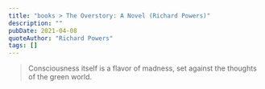 ```yaml
---
title: "books > The Overstory: A Novel (Richard Powers)"
description: ""
pubDate: 2021-04-08
quoteAuthor: "Richard Powers"
tags: []
---
```


> Consciousness itself is a flavor of madness, set against the thoughts of the green world.